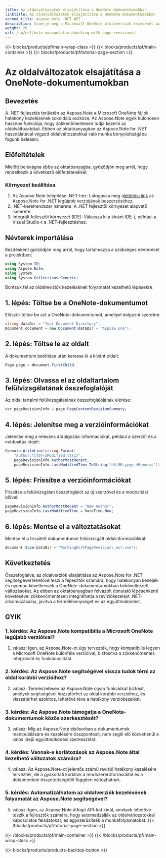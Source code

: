 ```yaml
---
title: Az oldalváltozatok elsajátítása a OneNote-dokumentumokban
linktitle: Az oldalváltozatok elsajátítása a OneNote-dokumentumokban
second_title: Aspose.Note .NET API
description: Ismerje meg a Microsoft OneNote oldalverziók kezelését az Aspose.Note segítségével. Lépésről lépésre útmutató a .NET-alkalmazások zökkenőmentes integrációjához és verziókezeléséhez.
weight: 20
url: /hu/net/note-manipulation/working-with-page-revisions/
---
```


{{< blocks/products/pf/main-wrap-class >}}
{{< blocks/products/pf/main-container >}}
{{< blocks/products/pf/tutorial-page-section >}}

# Az oldalváltozatok elsajátítása a OneNote-dokumentumokban

## Bevezetés

A .NET fejlesztés területén az Aspose.Note a Microsoft OneNote fájlok hatékony kezelésének sokoldalú eszköze. Az Aspose.Note egyik különösen hasznos funkciója, hogy zökkenőmentesen tudja kezelni az oldalváltozatokat. Ebben az oktatóanyagban az Aspose.Note for .NET használatával végzett oldalváltozatokkal való munka bonyolultságába fogunk beleásni.

## Előfeltételek

Mielőtt belevágna ebbe az oktatóanyagba, győződjön meg arról, hogy rendelkezik a következő előfeltételekkel:

### Környezet beállítása

1.  Az Aspose.Note telepítése .NET-hez: Látogassa meg a[letöltési link](https://releases.aspose.com/note/net/) az Aspose.Note for .NET legújabb verziójának beszerzéséhez.
2. .NET-keretrendszer ismerete: A .NET fejlesztői környezet alapvető ismerete.
3. Integrált fejlesztői környezet (IDE): Válassza ki a kívánt IDE-t, például a Visual Studio-t a .NET-fejlesztéshez.

## Névterek importálása

Kezdésként győződjön meg arról, hogy tartalmazza a szükséges névtereket a projektben:

```csharp
using System.IO;
using Aspose.Note;
using System;
using System.Collections.Generic;
```

Bontsuk fel az oldalrevíziók kezelésének folyamatát kezelhető lépésekre:

## 1. lépés: Töltse be a OneNote-dokumentumot

Először töltse be azt a OneNote-dokumentumot, amellyel dolgozni szeretne:

```csharp
string dataDir = "Your Document Directory";
Document document = new Document(dataDir + "Aspose.one");
```

## 2. lépés: Töltse le az oldalt

A dokumentum betöltése után keresse ki a kívánt oldalt:

```csharp
Page page = document.FirstChild;
```

## 3. lépés: Olvassa el az oldaltartalom felülvizsgálatának összefoglalóját

Az oldal tartalmi felülvizsgálatának összefoglalójának elérése:

```csharp
var pageRevisionInfo = page.PageContentRevisionSummary;
```

## 4. lépés: Jelenítse meg a verzióinformációkat

Jelenítse meg a releváns átdolgozási információkat, például a szerzőt és a módosítás idejét:

```csharp
Console.WriteLine(string.Format(
    "Author:\t{0}\nModified:\t{1}",
    pageRevisionInfo.AuthorMostRecent,
    pageRevisionInfo.LastModifiedTime.ToString("dd.MM.yyyy HH:mm:ss")));
```

## 5. lépés: Frissítse a verzióinformációkat

Frissítse a felülvizsgálati összefoglalót az új szerzővel és a módosítási idővel:

```csharp
pageRevisionInfo.AuthorMostRecent = "New Author";
pageRevisionInfo.LastModifiedTime = DateTime.Now;
```

## 6. lépés: Mentse el a változtatásokat

Mentse el a frissített dokumentumot felülvizsgált oldalinformációkkal:

```csharp
document.Save(dataDir + "WorkingWithPageRevisions_out.one");
```

## Következtetés

Összefoglalva, az oldalverziók elsajátítása az Aspose.Note for .NET segítségével lehetővé teszi a fejlesztők számára, hogy hatékonyan kezeljék és nyomon követhessék a OneNote-dokumentumokban bekövetkezett változásokat. Az ebben az oktatóanyagban felvázolt útmutató lépésenkénti követésével zökkenőmentesen integrálhatja a revíziókezelést .NET-alkalmazásaiba, javítva a termelékenységet és az együttműködést.

## GYIK

### 1. kérdés: Az Aspose.Note kompatibilis a Microsoft OneNote legújabb verzióival?

1. válasz: Igen, az Aspose.Note-ot úgy tervezték, hogy kompatibilis legyen a Microsoft OneNote különféle verzióival, biztosítva a zökkenőmentes integrációt és funkcionalitást.

### 2. kérdés: Az Aspose.Note segítségével vissza tudok térni az oldal korábbi verzióihoz?

2. válasz: Természetesen az Aspose.Note olyan funkciókat biztosít, amelyek segítségével hozzáférhet az oldal korábbi verzióihoz, és visszatérhet azokhoz, lehetővé téve a hatékony verziókezelést.

### 3. kérdés: Az Aspose.Note támogatja a OneNote-dokumentumok közös szerkesztését?

3. válasz: Míg az Aspose.Note elsősorban a dokumentumok manipulálására és kezelésére összpontosít, nem segíti elő közvetlenül a valós idejű együttműködési szerkesztést.

### 4. kérdés: Vannak-e korlátozások az Aspose.Note által kezelhető változatok számára?

4. válasz: Az Aspose.Note-ot jelentős számú revízió hatékony kezelésére tervezték, de a gyakorlati korlátok a rendszererőforrásoktól és a dokumentum összetettségétől függően változhatnak.

### 5. kérdés: Automatizálhatom az oldalverziók kezelésének folyamatát az Aspose.Note segítségével?

5. válasz: Igen, az Aspose.Note átfogó API-kat kínál, amelyek lehetővé teszik a fejlesztők számára, hogy automatizálják az oldalváltozatokkal kapcsolatos feladatokat, és egyszerűsítsék a munkafolyamatokat.
{{< /blocks/products/pf/tutorial-page-section >}}

{{< /blocks/products/pf/main-container >}}
{{< /blocks/products/pf/main-wrap-class >}}

{{< blocks/products/products-backtop-button >}}
